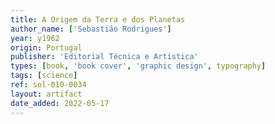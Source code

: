 ```yaml
---
title: A Origem da Terra e dos Planetas
author_name: ['Sebastião Rodrigues']
year: y1962
origin: Portugal
publisher: 'Editorial Técnica e Artística'
types: [book, 'book cover', 'graphic design', typography]
tags: [science]
ref: sol-010-0034
layout: artifact
date_added: 2022-05-17
---
```


